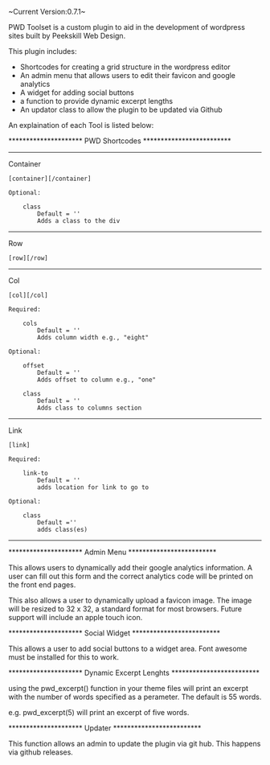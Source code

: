 ~Current Version:0.7.1~


PWD Toolset is a custom plugin to aid in the development of wordpress sites built by Peekskill Web Design.

This plugin includes:

- Shortcodes for creating a grid structure in the wordpress editor
- An admin menu that allows users to edit their favicon and google analytics
- A widget for adding social buttons
- a function to provide dynamic excerpt lengths
- An updator class to allow the plugin to be updated via Github

An explaination of each Tool is listed below:

********************* PWD Shortcodes *************************

----------------------------------------------------

Container

	[container][/container]

	Optional:

		class 
			Default = ''
			Adds a class to the div

----------------------------------------------------

Row

	[row][/row]

----------------------------------------------------

Col

	[col][/col]

	Required:

		cols
			Default = ''
			Adds column width e.g., "eight"

	Optional:

		offset
			Default = ''
			Adds offset to column e.g., "one"

		class
			Default = ''
			Adds class to columns section
----------------------------------------------------

Link

	[link]

	Required:

		link-to
			Default = ''
			adds location for link to go to

	Optional:

		class
			Default =''
			adds class(es)

----------------------------------------------------

********************* Admin Menu *************************

This allows users to dynamically add their google analytics information. A user can fill out this form and the correct analytics code will be printed on the front end pages.

This also allows a user to dynamically upload a favicon image. The image will be resized to 32 x 32, a standard format for most browsers. Future support will include an apple touch icon.

********************* Social Widget *************************

This allows a user to add social buttons to a widget area. Font awesome must be installed for this to work.

********************* Dynamic Excerpt Lenghts *************************

using the pwd_excerpt() function in your theme files will print an excerpt with the number of words specified as a perameter. The default is 55 words.

e.g. pwd_excerpt(5) will print an excerpt of five words. 

********************* Updater *************************

This function allows an admin to update the plugin via git hub. This happens via github releases.





